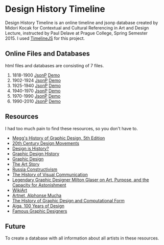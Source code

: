 Design History Timeline
=======================

Design History Timeline is an online timeline and jsonp database created by Midori Kocak for Contextual and Cultural Referencing in Art and Design Lecture, instructed by Paul Delave at Prague College, Spring Semester 2015. I used [TimelineJS](https://github.com/NUKnightLab/TimelineJS) for this project.

Online Files and Databases
--------------------------

html files and databases are consisting of 7 files. 

1. 1818-1900 [JsonP](http://www.mtkocak.net/design-history/1818-1900.jsonp) [Demo](http://www.mtkocak.net/design-history/1818-1900.html)
2. 1902-1924 [JsonP](http://www.mtkocak.net/design-history/1902-1924.jsonp) [Demo](http://www.mtkocak.net/design-history/1902-1924.html)
3. 1925-1940 [JsonP](http://www.mtkocak.net/design-history/1925-1940.jsonp) [Demo](http://www.mtkocak.net/design-history/1925-1940.html)
4. 1940-1970 [JsonP](http://www.mtkocak.net/design-history/1940-1970.jsonp) [Demo](http://www.mtkocak.net/design-history/1940-1970.html)
5. 1970-1990 [JsonP](http://www.mtkocak.net/design-history/1970-1990.jsonp) [Demo](http://www.mtkocak.net/design-history/1970-1990.html)
6. 1990-2010 [JsonP](http://www.mtkocak.net/design-history/1990-2010.jsonp) [Demo](http://www.mtkocak.net/design-history/1990-2010.html)

Resources
----------

I had too much pain to find these resources, so you don't have to.

- [Megg's History of Graphic Design, 5th Edition](http://eu.wiley.com/WileyCDA/WileyTitle/productCd-0470168730.html)
- [20th Century Design Movements](https://visscom.wordpress.com/2013/04/07/20th-century-design-movements/)
- [Design is History?](http://www.designishistory.com/)
- [Graphic Design History](http://gdh.2rsolutions.cz/#)
- [Graphic Design](http://www.preceden.com/timelines/63062-graphic-design)
- [The Art Story](http://www.theartstory.org/movement-cubism.htm)
- [Russia Constructivism](http://www.csun.edu/~pjd77408/DrD/Art461/LecturesAll/Lectures/lecture07/Constructivism.html)
- [The History of Visual Communication](http://www.citrinitas.com/history_of_viscom/index.html)
- [Legendary Graphic Designer Milton Glaser on Art, Purpose, and the Capacity for Astonishment](http://www.brainpickings.org/2012/06/26/milton-glaser-hillman-curtis/)
- [WikiArt](http://www.wikiart.org/en/paintings-by-style)
- [Artnet, Alphonse Mucha](http://www.artnet.com/artists/alphonse-mucha/)
- [The History of Graphic Design and Computational Form](http://printingcode.runemadsen.com/lecture-intro/)
- [Aiga, 100 Years of Design](http://celebratedesign.org/connect/solidarity/key-artifact/your-body-is-a-battleground)
- [Famous Graphic Designers](http://www.famousgraphicdesigners.org)


Future
------

To create a database with all information about all artists in these resources.
